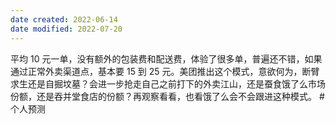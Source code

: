 ```yaml
---
date created: 2022-06-14
date modified: 2022-07-20
---
```


平均 10 元一单，没有额外的包装费和配送费，体验了很多单，普遍还不错，如果通过正常外卖渠道点，基本要 15 到 25 元。美团推出这个模式，意欲何为，断臂求生还是自掘坟墓？会进一步抢走自己之前打下的外卖江山，还是蚕食饿了么市场份额，还是吞并堂食店的份额？再观察看看，也看饿了么会不会跟进这种模式。 #个人预测 
